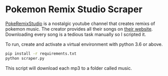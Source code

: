 # Pokemon Remix Studio Scraper

[PokeRemixStudio](https://www.youtube.com/c/PokeRemixStudio) is a nostalgic youtube channel that creates remixs of pokemon music.  The creator provides all their songs on [their website](https://www.lycanroc.net/music/?g=pokeremixstudio).  Downloading every song is a tedious task manually so I scripted it. 

To run, create and activate a virtual environment with python 3.6 or above.

```bash
pip install -r requirements.txt
python scraper.py
```

This script will download each mp3 to a folder called music.
